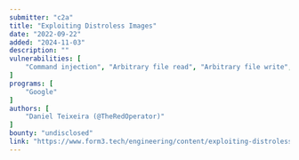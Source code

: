 ```yaml
---
submitter: "c2a"
title: "Exploiting Distroless Images"
date: "2022-09-22"
added: "2024-11-03"
description: ""
vulnerabilities: [
    "Command injection", "Arbitrary file read", "Arbitrary file write", "Container escape"
]
programs: [
    "Google"
]
authors: [
    "Daniel Teixeira (@TheRedOperator)"
]
bounty: "undisclosed"
link: "https://www.form3.tech/engineering/content/exploiting-distroless-images"
---
```




